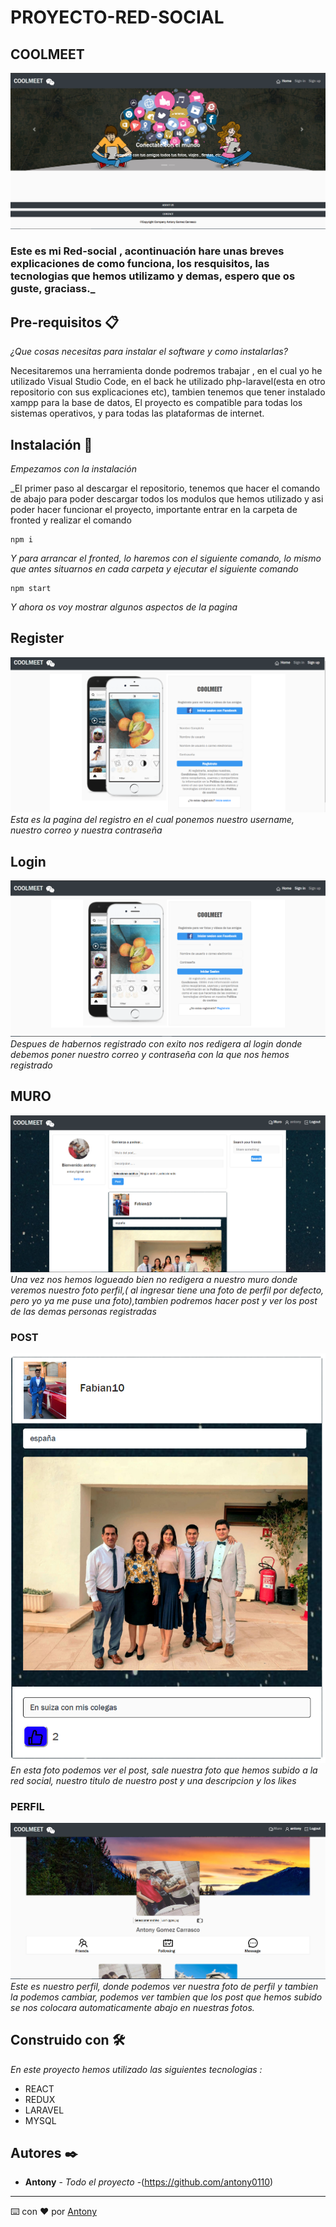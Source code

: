# PROYECTO-RED-SOCIAL
## COOLMEET
![](./FotosReadme/home.png)

### Este es mi Red-social , acontinuación hare unas breves explicaciones de como funciona, los resquisitos, las tecnologias que hemos utilizamo y demas, espero que os guste, graciass._

## Pre-requisitos 📋

_¿Que cosas necesitas para instalar el software y como instalarlas?_

Necesitaremos una herramienta donde podremos trabajar , en el cual yo he utilizado Visual Studio Code, en el back he utilizado php-laravel(esta en otro repositorio con sus explicaciones etc), tambien tenemos que tener instalado xampp para la base de datos,  El proyecto es compatible para todas los sistemas operativos, y para todas las plataformas de internet.

## Instalación 🔧


_Empezamos con la instalación_

_El primer paso al descargar el repositorio, tenemos que hacer el comando de abajo para poder descargar todos los modulos que hemos utilizado y asi poder hacer funcionar el proyecto, importante entrar en la carpeta de fronted y realizar el comando

  

```
npm i
```

  

_Y para arrancar el fronted, lo haremos con el siguiente comando, lo mismo que antes situarnos en cada carpeta y ejecutar el siguiente comando_

```
npm start
```
_Y ahora os voy mostrar algunos aspectos de la pagina_

  

## Register
![](./FotosReadme/Register.PNG)
 _Esta es la pagina del registro en el cual ponemos nuestro username, nuestro correo y nuestra contraseña_
## Login
![](./FotosReadme/login.PNG)
_Despues de habernos registrado con exito nos redigera al login donde debemos poner nuestro correo y contraseña con la que nos hemos registrado_
## MURO
![](./FotosReadme/muro.png)
_Una vez nos hemos logueado bien no redigera a nuestro muro donde veremos nuestro foto perfil,( al ingresar tiene una foto de perfil por defecto, pero yo ya me puse una foto),tambien podremos hacer post y ver los post de las demas personas registradas_
### POST
![](./FotosReadme/post.png)
_En esta foto podemos ver el post, sale nuestra foto que hemos subido a la red social, nuestro titulo de nuestro post y una descripcion y los likes_
### PERFIL
![](./FotosReadme/perfil.png)
_Este es nuestro perfil, donde podemos ver nuestra foto de perfil y tambien la podemos cambiar, podemos ver tambien que los post que hemos subido se nos colocara automaticamente abajo en nuestras fotos._

## Construido con 🛠️

_En este proyecto hemos utilizado las siguientes tecnologias :_

  

*  REACT  
*  REDUX
*  LARAVEL
*  MYSQL



  

## Autores ✒️

  


*  **Antony** - *Todo el proyecto* -(https://github.com/antony0110)


---

⌨️ con ❤️ por [Antony](https://github.com/antony0110)
